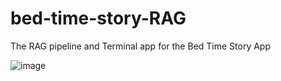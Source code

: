 # bed-time-story-RAG
The RAG pipeline and Terminal app for the Bed Time Story App

![image](https://github.com/user-attachments/assets/32d07185-7d7a-4692-abcf-1e0d25b72587)



